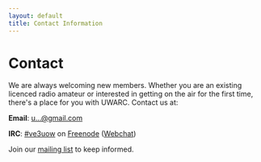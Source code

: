 ```yaml
---
layout: default
title: Contact Information
---
```


# Contact

We are always welcoming new members. Whether you are an existing licenced
radio amateur or interested in getting on the air for the first time,
there's a place for you with UWARC. Contact us at:

**Email**: <a href="http://www.google.com/recaptcha/mailhide/d?k=010uLnmHSgqd8xNzpsl2V8kQ==&amp;c=EDtZj_QNpFwzuPOxO_cngStTZEX9HEmgsT4mQSFVl00=" onclick="window.open('http://www.google.com/recaptcha/mailhide/d?k\075010uLnmHSgqd8xNzpsl2V8kQ\75\75\46c\75EDtZj_QNpFwzuPOxO_cngStTZEX9HEmgsT4mQSFVl00\075', '', 'toolbar=0,scrollbars=0,location=0,statusbar=0,menubar=0,resizable=0,width=500,height=300'); return false;" title="Reveal this e-mail address">u...@gmail.com</a>

**IRC**: [#ve3uow](irc://chat.freenode.net/ve3uow) on [Freenode](https://freenode.net/) ([Webchat](http://webchat.freenode.net/?channels=%23uwarc))

Join our [mailing list](http://lists.uwaterloo.ca/mailman/listinfo/uwarc) to keep informed.
